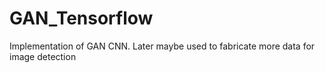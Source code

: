 # GAN_Tensorflow
Implementation of GAN CNN. Later maybe used to fabricate more data for image detection 
